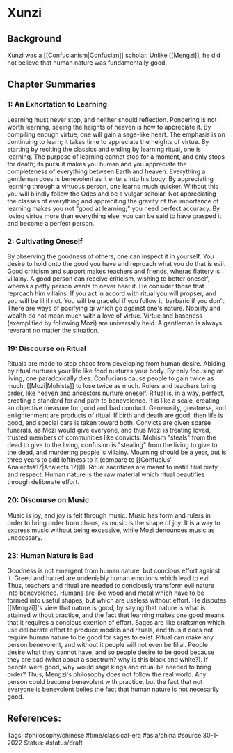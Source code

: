 # Xunzi
## Background
Xunzi was a [[Confucianism|Confucian]] scholar.  Unlike [[Mengzi]], he did not believe that human nature was fundamentally good.
## Chapter Summaries
### 1: An Exhortation to Learning
Learning must never stop, and neither should reflection.  Pondering is not worth learning, seeing the heights of heaven is how to appreciate it.  By compiling enough virtue, one will gain a sage-like heart.  The emphasis is on continuing to learn; it takes time to appreciate the heights of virtue.  By starting by reciting the classics and ending by learning ritual, one is learning.  The purpose of learning cannot stop for a moment, and only stops for death; its pursuit makes you human and you appreciate the completeness of everything between Earth and heaven.  Everything a gentleman does is benevolent as it enters into his body.  By appreciating learning through a virtuous person, one learns much quicker.  Without this you will blindly follow the Odes and be a vulgar scholar.  Not appreciating the classes of everything and appreciting the gravity of the importance of learning makes you not "good at learning;" you need perfect accuracy.  By loving virtue more than everything else, you can be said to have grasped it and become a perfect person.
### 2: Cultivating Oneself
By observing the goodness of others, one can inspect it in yourself.  You desire to hold onto the good you have and reproach what you do that is evil.  Good criticism and support makes teachers and friends, wheras flattery is villainy.  A good person can receive criticism, wishing to better oneself, wheras a petty person wants to never hear it.  He consider those that reproach him villains.  If you act in accord with ritual you will propser, and you will be ill if not.  You will be graceful if you follow it, barbaric if you don't.  There are ways of pacifying qi which go against one's nature.  Nobility and wealth do not mean much with a love of virtue.  Virtue and baseness (exemplified by following Mozi) are universally held.  A gentleman is always reverant no matter the situation.
### 19: Discourse on Ritual
Rituals are made to stop chaos from developing from human desire.  Abiding by ritual nurtures your life like food nurtures your body.  By only focusing on living, one paradoxically dies.  Confucians cause people to gain twice as much, [[Mozi|Mohists]] to lose twice as much.  Rulers and teachers bring order, like heaven and ancestors nurture oneself.  Ritual is, in a way, perfect, creating a standard for and path to benevolence.  It is like a scale, creating an objective measure for good and bad conduct.  Generosity, greatness, and enlightenment are products of ritual.  If birth and death are good, then life is good, and special care is taken toward both.  Convicts are given sparse funerals, as Mozi would give everyone, and thus Mozi is treating loved, trusted members of communities like convicts.  Mohism "steals" from the dead to give to the living, confusion is "stealing" from the living to give to the dead, and murdering people is villainy.  Mourning should be a year, but is three years to add loftiness to it (compare to [[Confucius' Analects#17|Analects 17]])).  Ritual sacrifices are meant to instill filial piety and respect.  Human nature is the raw material which ritual beautifies through deliberate effort.
### 20: Discourse on Music
Music is joy, and joy is felt through music.  Music has form and rulers in order to bring order from chaos, as music is the shape of joy.  It is a way to express music without being excessive, while Mozi denounces music as unecessary.
### 23: Human Nature is Bad
Goodness is not emergent from human nature, but concious effort against it.  Greed and hatred are undeniably human emotions which lead to evil.  Thus, teachers and ritual are needed to conciously transform evil nature into benevolence.  Humans are like wood and metal which have to be formed into useful shapes, but which are useless without effort.  He disputes [[Mengzi]]'s view that nature is good, by saying that nature is what is attained without practice, and the fact that learning makes one good means that it requires a concious exertion of effort.  Sages are like craftsmen which use deliberate effort to produce models and rituals, and thus it does not require human nature to be good for sages to exist.  Ritual can make any person benevolent, and without it people will not even be filial.  People desire what they cannot have, and so people desire to be good because they are bad (what about a spectrum?  why is this black and white?).  If people were good, why would sage kings and ritual be needed to bring order?  Thus, Mengzi's philosophy does not follow the real world.  Any person could become benevolent with practice, but the fact that not everyone is benevolent belies the fact that human nature is not necesarily good. 

## References:
Tags: #philosophy/chinese #time/classical-era #asia/china #source
30-1-2022
Status: #status/draft